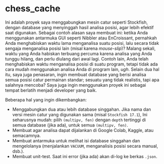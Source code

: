 # chess_cache

Ini adalah proyek saya menggabungkan mesin catur seperti Stockfish, dengan database yang menyinggah hasil analisa posisi, agar lebih efektif saat digunakan. Sebagai contoh alasan saya membuat ini: ketika Anda menggunakan antarmuka GUI seperti Nibbler atau EnCroissant, pernahkah Anda menghabiskan waktu lama menganalisa suatu posisi, lalu secara tidak sengaja menganalisa posisi lain (misal karena *mouse-slip*)? Malang sekali, waktu yang Anda habiskan terbuang percuma karena analisa yang Anda tunggu hilang, dan perlu diulang dari awal lagi. Contoh lain, Anda telah menghabiskan waktu menganalisa posisi di suatu program, tetapi tidak ada cara mudah menggunakan analisa Anda di program lain, *ugh*. Selain dua hal itu, saya juga penasaran, ingin membuat database yang berisi analisa semua posisi catur permainan standar; sesuatu yang tidak realistis, tapi apa salahnya mencoba? Saya juga ingin menggunakan proyek ini sebagai tempat berlatih menjadi developer yang baik.

Beberapa hal yang ingin dikembangkan:
* Menggabungkan dua atau lebih database singgahan. Jika nama dan versi mesin catur yang digunakan sama (misal `Stockfish 17.1`), Ini seharusnya mudah: pilih `(multipv, fen)` dengan `depth` tertinggi di semua database (jika ada), untuk semua `(multipv, fen)`.
* Membuat agar analisa dapat dijalankan di Google Colab, Kaggle, atau semacamnya.
* Membuat antarmuka untuk melihat isi database singgahan dan mengelolanya (menjalankan `VACUUM`, menganalisis posisi secara manual, dsb.).
* Membuat unit-test. Saat ini error (jika ada) akan di-log ke berkas `.json`.
